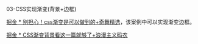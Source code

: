03-CSS实现渐变(背景+边框)

[掘金 * 别担心！css渐变是可以做到的+奇舞精选](https://juejin.cn/post/7254811936289620027)，该案例中可以实现渐变边框。

[掘金 * CSS渐变背景看这一篇就够了+浪漫主义码农](https://juejin.cn/post/7025401720159076360?searchId=20230726151354DE7220EED7F33504DECC)